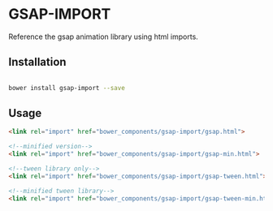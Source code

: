 # GSAP-IMPORT

Reference the gsap animation library using html imports.



## Installation

``` bash

bower install gsap-import --save

```

## Usage

```html
<link rel="import" href="bower_components/gsap-import/gsap.html">

<!--minified version-->
<link rel="import" href="bower_components/gsap-import/gsap-min.html">

<!--tween library only-->
<link rel="import" href="bower_components/gsap-import/gsap-tween.html">

<!--minified tween library-->
<link rel="import" href="bower_components/gsap-import/gsap-tween-min.html">


```
